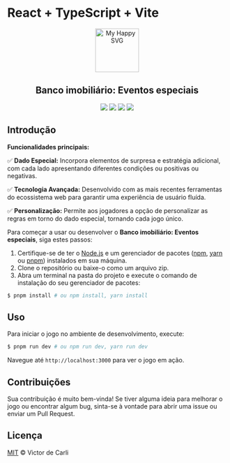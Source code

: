 # React + TypeScript + Vite

<div align="center">
    <img src="https://user-images.githubusercontent.com/31413093/197097625-5b3bd3cf-2bd6-4a3a-8059-a1fe9f28100b.svg" height="100px" alt="My Happy SVG"/>
</div>

<h2 align="center">Banco imobiliário: Eventos especiais</h2>

<div align="center">
<a href="https://reactjs.org/"><img src="https://img.shields.io/static/v1?label=React&message=^18&style=for-the-badge&labelColor=FFFFFF&logo=react&color=61DAFB"/></a>
<a href="https://www.typescriptlang.org/"><img src="https://img.shields.io/static/v1?label=TypeScript&message=^5&style=for-the-badge&labelColor=FFFFFF&logo=typescript&color=3178C6"/></a>
<a href="https://tailwindcss.com/"><img src="https://img.shields.io/static/v1?label=Tailwind%20CSS&message=^3&style=for-the-badge&labelColor=FFFFFF&logo=tailwindcss&color=06B6D4"/></a>
<a href="https://vitejs.dev/"><img src="https://img.shields.io/static/v1?label=Vite&message=^4&style=for-the-badge&labelColor=FFFFFF&logo=vite&color=646CFF"/></a>
</div>

## Introdução

**Funcionalidades principais:**

✅ **Dado Especial:** Incorpora elementos de surpresa e estratégia adicional, com cada lado apresentando diferentes condições ou positivas ou negativas.

✅ **Tecnologia Avançada:** Desenvolvido com as mais recentes ferramentas do ecossistema web para garantir uma experiência de usuário fluída.

✅ **Personalização:** Permite aos jogadores a opção de personalizar as regras em torno do dado especial, tornando cada jogo único.

Para começar a usar ou desenvolver o **Banco imobiliário: Eventos especiais**, siga estes passos:

1. Certifique-se de ter o [Node.js](http://nodejs.org) e um gerenciador de pacotes ([npm](https://npmjs.com), [yarn](https://yarnpkg.com/) ou [pnpm](https://pnpm.io/)) instalados em sua máquina.
2. Clone o repositório ou baixe-o como um arquivo zip.
3. Abra um terminal na pasta do projeto e execute o comando de instalação do seu gerenciador de pacotes:

```sh
$ pnpm install # ou npm install, yarn install
```

## Uso

Para iniciar o jogo no ambiente de desenvolvimento, execute:

```sh
$ pnpm run dev # ou npm run dev, yarn run dev
```

Navegue até `http://localhost:3000` para ver o jogo em ação.

## Contribuições

Sua contribuição é muito bem-vinda! Se tiver alguma ideia para melhorar o jogo ou encontrar algum bug, sinta-se à vontade para abrir uma issue ou enviar um Pull Request.

## Licença

[MIT](LICENSE) © Victor de Carli
